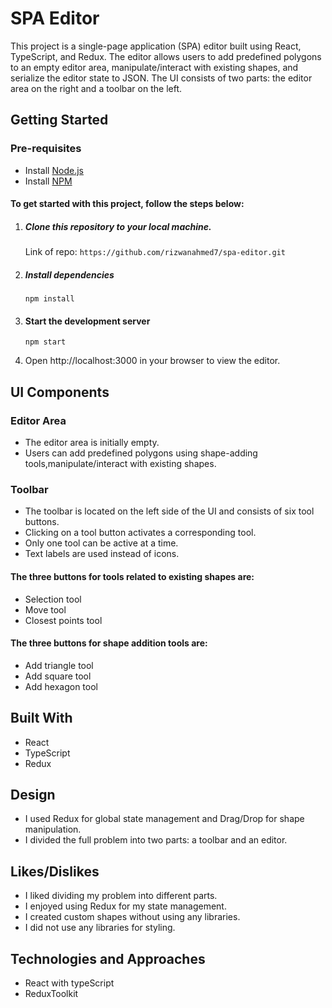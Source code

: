 # SPA Editor
This project is a single-page application (SPA) editor built using React, TypeScript, and Redux. The editor allows users to add predefined polygons to an empty editor area, manipulate/interact with existing shapes, and serialize the editor state to JSON. The UI consists of two parts: the editor area on the right and a toolbar on the left.
## Getting Started

### Pre-requisites
- Install [Node.js](https://nodejs.org/en/)
- Install [NPM](https://www.npmjs.com/)

#### To get started with this project, follow the steps below:

1. ##### Clone this repository to your local machine.

   Link of repo: `https://github.com/rizwanahmed7/spa-editor.git`
2. ##### Install dependencies
    `npm install`
3. #### Start the development server
    `npm start`
4. Open http://localhost:3000 in your browser to view the editor.

## UI Components

### Editor Area
  - The editor area is initially empty.
  - Users can add predefined polygons using shape-adding tools,manipulate/interact with existing shapes.
### Toolbar
  - The toolbar is located on the left side of the UI and consists of six tool buttons.
  - Clicking on a tool button activates a corresponding tool.
  - Only one tool can be active at a time.
  - Text labels are used instead of icons.

#### The three buttons for tools related to existing shapes are:

  - Selection tool
  - Move tool
  - Closest points tool

#### The three buttons for shape addition tools are:

  - Add triangle tool
  - Add square tool
  - Add hexagon tool

## Built With
   - React
   - TypeScript
   - Redux

## Design
   - I used Redux for global state management and Drag/Drop for shape manipulation.
   - I divided the full problem into two parts: a toolbar and an editor.

## Likes/Dislikes
   - I liked dividing my problem into different parts.
   - I enjoyed using Redux for my state management.
   - I created custom shapes without using any libraries.
   - I did not use any libraries for styling.
## Technologies and Approaches
   - React with typeScript
   - ReduxToolkit

